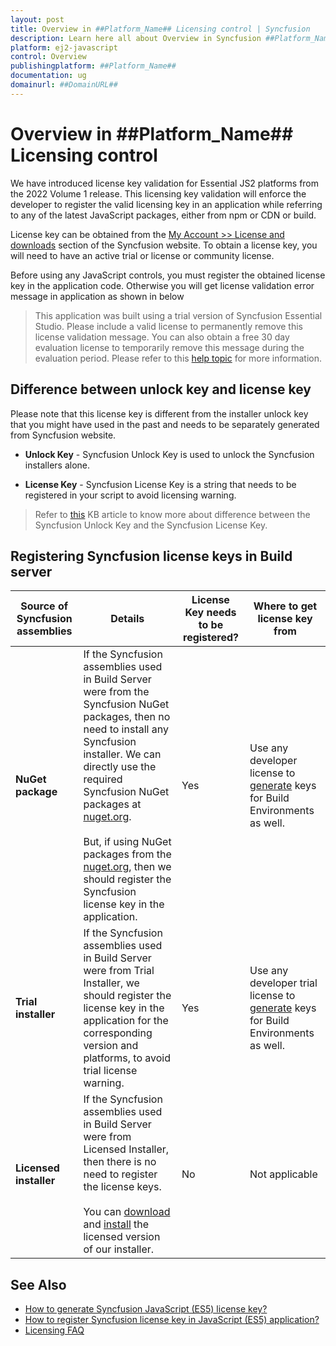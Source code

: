 ```yaml
---
layout: post
title: Overview in ##Platform_Name## Licensing control | Syncfusion
description: Learn here all about Overview in Syncfusion ##Platform_Name## Licensing control of Syncfusion Essential JS 2 and more.
platform: ej2-javascript
control: Overview 
publishingplatform: ##Platform_Name##
documentation: ug
domainurl: ##DomainURL##
---
```


# Overview in ##Platform_Name## Licensing control

We have introduced license key validation for Essential JS2 platforms from the 2022 Volume 1 release. This licensing key validation will enforce the developer to register the valid licensing key in an application while referring to any of the latest JavaScript packages, either from npm or CDN or build.

License key can be obtained from the [My Account >> License and downloads](https://www.syncfusion.com/account/downloads) section of the Syncfusion website. To obtain a license key, you will need to have an active trial or license or community license.

Before using any JavaScript controls, you must register the obtained license key in the application code. Otherwise you will get license validation error message in application as shown in below

> This application was built using a trial version of Syncfusion Essential Studio. Please include a valid license to permanently remove this license validation message. You can also obtain a free 30 day evaluation license to temporarily remove this message during the evaluation period. Please refer to this [help topic](https://ej2.syncfusion.com/licensing/licensing-errors/#license-key-not-registered) for more information.

## Difference between unlock key and license key

Please note that this license key is different from the installer unlock key that you might have used in the past and needs to be separately generated from Syncfusion website.

* **Unlock Key** - Syncfusion Unlock Key is used to unlock the Syncfusion installers alone.

* **License Key** - Syncfusion License Key is a string that needs to be registered in your script to avoid licensing warning.

> Refer to [this](https://www.syncfusion.com/kb/8950/difference-between-the-unlock-key-and-licensing-key) KB article to know more about difference between the Syncfusion Unlock Key and the Syncfusion License Key.

## Registering Syncfusion license keys in Build server

| Source of Syncfusion assemblies | Details | License Key needs to be registered? | Where to get license key from |
| ------------- | ------------- | ------------- | ------------- |
| **NuGet package** | If the Syncfusion assemblies used in Build Server were from the Syncfusion NuGet packages, then no need to install any Syncfusion installer. We can directly use the required Syncfusion NuGet packages at [nuget.org](http://nuget.org/). <br><br>But, if using NuGet packages from the [nuget.org](https://www.nuget.org/packages?q=syncfusion), then we should register the Syncfusion license key in the application.| Yes | Use any developer license to [generate](https://ej2.syncfusion.com/javascript/documentation/licensing/license-key-generation/) keys for Build Environments as well. |
| **Trial installer** | If the Syncfusion assemblies used in Build Server were from Trial Installer, we should register the license key in the application for the corresponding version and platforms, to avoid trial license warning. | Yes | Use any developer trial license to [generate](https://ej2.syncfusion.com/javascript/documentation/licensing/license-key-generation/) keys for Build Environments as well. |
| **Licensed installer** |If the Syncfusion assemblies used in Build Server were from Licensed Installer, then there is no need to register the license keys.<br><br>You can [download](https://ej2.syncfusion.com/javascript/documentation/installation-and-upgrade/download#download-the-license-version) and [install](https://ej2.syncfusion.com/javascript/documentation/installation-and-upgrade/installation-using-web-installer) the licensed version of our installer. | No | Not applicable |

## See Also

* [How to generate Syncfusion JavaScript (ES5) license key?](https://ej2.syncfusion.com/javascript/documentation/licensing/license-key-generation/)
* [How to register Syncfusion license key in JavaScript (ES5) application?](https://ej2.syncfusion.com/javascript/documentation/licensing/license-key-registration/)
* [Licensing FAQ](https://ej2.syncfusion.com/javascript/documentation/licensing/licensing-troubleshoot/)
